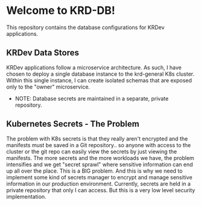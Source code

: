 # Welcome to KRD-DB!

This repository contains the database configurations for KRDev applications.

## KRDev Data Stores

KRDev applications follow a microservice architecture. As such, I have chosen to deploy a single database instance to the krd-general K8s cluster. Within this single instance, I can create isolated schemas that are exposed only to the "owner" microservice.

- NOTE: Database secrets are maintained in a separate, private repository.

## Kubernetes Secrets - The Problem

The problem with K8s secrets is that they really aren't encrypted and the manifests must be saved in a Git repository.. so anyone with access to the cluster or the git repo can easily view the secrets by just viewing the manifests. The more secrets and the more workloads we have, the problem intensifies and we get "secret sprawl" where sensitive information can end up all over the place. This is a BIG problem. And this is why we need to implement some kind of secrets manager to encrypt and manage sensitive information in our production environment. Currently, secrets are held in a private repository that only I can access. But this is a very low level security implementation.
